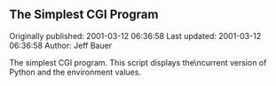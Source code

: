 ## The Simplest CGI Program

Originally published: 2001-03-12 06:36:58
Last updated: 2001-03-12 06:36:58
Author: Jeff Bauer

The simplest CGI program. This script displays the\ncurrent version of Python and the environment values.
